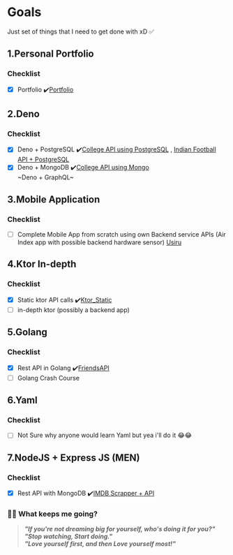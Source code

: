 # Goals
Just set of things that I need to get done with xD ✅

## 1.Personal Portfolio

### Checklist
- [x] Portfolio  ✔️[Portfolio](https://github.com/xanf-code/MyPortfolio)

## 2.Deno

### Checklist
- [x] Deno + PostgreSQL  ✔️[College API using PostgreSQL](https://github.com/xanf-code/CollegesAPI) , [Indian Football API + PostgreSQL](https://github.com/xanf-code/Indian-Football-API)
- [x] Deno + MongoDB  ✔️[College API using Mongo](https://github.com/xanf-code/MongoCollegeAPI)\
~Deno + GraphQL~

## 3.Mobile Application

### Checklist
- [ ] Complete Mobile App from scratch using own Backend service APIs
(Air Index app with possible backend hardware sensor) [Usiru](https://github.com/xanf-code/usiru)

## 4.Ktor In-depth

### Checklist

- [x] Static ktor API calls  ✔️[Ktor_Static](https://github.com/xanf-code/ktor_1)
- [ ] in-depth ktor (possibly a backend app)

## 5.Golang

### Checklist

- [x] Rest API in Golang  ✔️[FriendsAPI](https://github.com/xanf-code/friendsapi-goLang)
- [ ] Golang Crash Course

## 6.Yaml

### Checklist

- [ ] Not Sure why anyone would learn Yaml but yea i'll do it 😂😂

## 7.NodeJS + Express JS (MEN)

### Checklist

- [x] Rest API with MongoDB  ✔️[IMDB Scrapper + API](https://github.com/xanf-code/MEAN-CRUD-Rest-API)

### 📝🤘 What keeps me going?

> ***"If you're not dreaming big for yourself, who's doing it for you?"***\
> ***"Stop watching, Start doing."***\
> ***"Love yourself first, and then Love yourself most!"***
